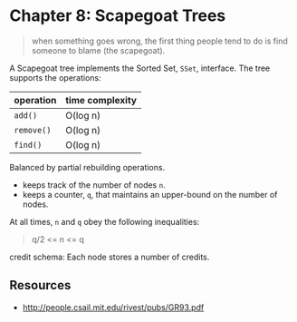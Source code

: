 # Chapter 8: Scapegoat Trees

> when something goes wrong, the first thing people tend to do is find someone to blame (the scapegoat).

A Scapegoat tree implements the Sorted Set, `SSet`, interface.
The tree supports the operations:

| operation | time complexity |
| ------------- | ------------- |
| `add()` | O(log n) |
| `remove()` | O(log n) |
| `find()` | O(log n) |

Balanced by partial rebuilding operations.

* keeps track of the number of nodes `n`.
* keeps a counter, `q`, that maintains an upper-bound on the number of nodes.

At all times, `n` and `q` obey the following inequalities:

> q/2 <= n <= q

credit schema: Each node stores a number of credits.

## Resources

* http://people.csail.mit.edu/rivest/pubs/GR93.pdf
